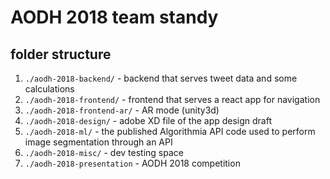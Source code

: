 # AODH 2018 team standy

## folder structure
1. `./aodh-2018-backend/` - backend that serves tweet data and some calculations
2. `./aodh-2018-frontend/` - frontend that serves a react app for navigation
3. `./aodh-2018-frontend-ar/` - AR mode (unity3d)
4. `./aodh-2018-design/` - adobe XD file of the app design draft
5. `./aodh-2018-ml/` - the published Algorithmia API code used to perform image segmentation through an API
6. `./aodh-2018-misc/` - dev testing space
7. `./aodh-2018-presentation` - AODH 2018 competition
